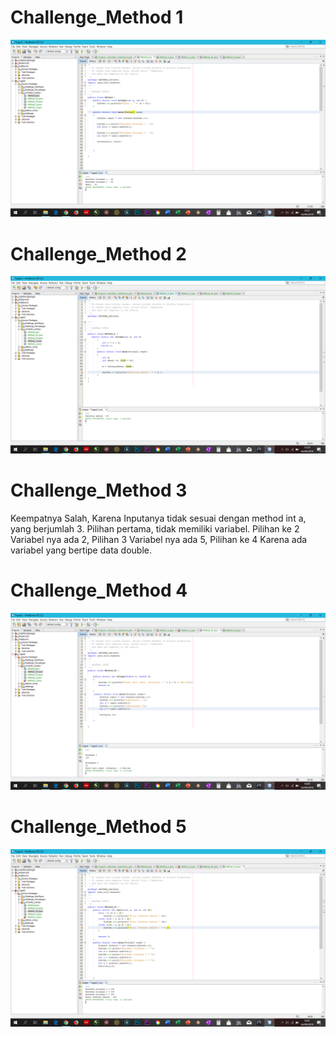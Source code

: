 # Challenge_Method 1
![Alt Text](https://github.com/bayuswara/Challenge_Method/blob/master/Method%201.png)
# Challenge_Method 2
![Alt Text](https://github.com/bayuswara/Challenge_Method/blob/master/Method%202.png) 
# Challenge_Method 3
Keempatnya Salah, Karena Inputanya tidak sesuai dengan method int a, yang berjumlah 3. Pilihan pertama, tidak memiliki variabel. Pilihan ke 2 Variabel nya ada 2, Pilihan 3 Variabel nya ada 5, Pilihan ke 4 Karena ada variabel yang bertipe data double. 
# Challenge_Method 4 
![Alt Text](https://github.com/bayuswara/Challenge_Method/blob/master/Method%204.png)
# Challenge_Method 5 
![Alt Text](https://github.com/bayuswara/Challenge_Method/blob/master/Method%205.png)
